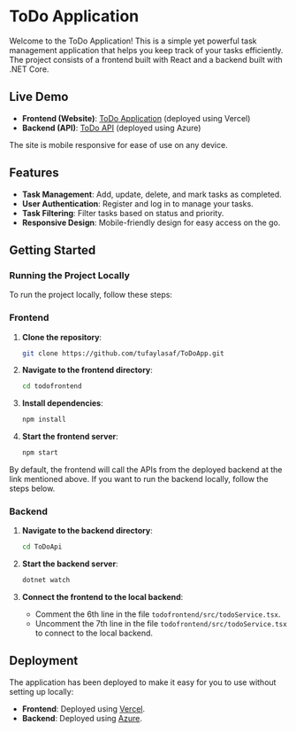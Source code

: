 # ToDo Application

Welcome to the ToDo Application! This is a simple yet powerful task management application that helps you keep track of your tasks efficiently. The project consists of a frontend built with React and a backend built with .NET Core.

## Live Demo

- **Frontend (Website)**: [ToDo Application](https://tufayltodoapp.vercel.app/) (deployed using Vercel)
- **Backend (API)**: [ToDo API](https://tufayltodoapi.azurewebsites.net/swagger/index.html) (deployed using Azure)

The site is mobile responsive for ease of use on any device.

## Features

- **Task Management**: Add, update, delete, and mark tasks as completed.
- **User Authentication**: Register and log in to manage your tasks.
- **Task Filtering**: Filter tasks based on status and priority.
- **Responsive Design**: Mobile-friendly design for easy access on the go.

## Getting Started

### Running the Project Locally

To run the project locally, follow these steps:

### Frontend

1. **Clone the repository**:
    ```sh
    git clone https://github.com/tufaylasaf/ToDoApp.git
    ```

2. **Navigate to the frontend directory**:
    ```sh
    cd todofrontend
    ```

3. **Install dependencies**:
    ```sh
    npm install
    ```

4. **Start the frontend server**:
    ```sh
    npm start
    ```

By default, the frontend will call the APIs from the deployed backend at the link mentioned above. If you want to run the backend locally, follow the steps below.

### Backend

1. **Navigate to the backend directory**:
    ```sh
    cd ToDoApi
    ```

2. **Start the backend server**:
    ```sh
    dotnet watch
    ```

3. **Connect the frontend to the local backend**:
    - Comment the 6th line in the file `todofrontend/src/todoService.tsx`.
    - Uncomment the 7th line in the file `todofrontend/src/todoService.tsx` to connect to the local backend.

## Deployment

The application has been deployed to make it easy for you to use without setting up locally:

- **Frontend**: Deployed using [Vercel](https://tufayltodoapp.vercel.app/).
- **Backend**: Deployed using [Azure](https://tufayltodoapi.azurewebsites.net/swagger/index.html).
